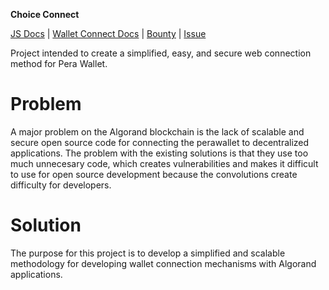 **Choice Connect**

[JS Docs](https://developer.algorand.org/docs/sdks/javascript/) | 
[Wallet Connect Docs](https://developer.algorand.org/docs/get-details/walletconnect/) |
[Bounty](https://github.com/algorandfoundation/grow-algorand/issues/150) | [Issue](https://github.com/perawallet/connect/issues/32)

Project intended to create a simplified, easy, and secure web connection method for Pera Wallet.

# Problem

A major problem on the Algorand blockchain is the lack of scalable and secure open source code for connecting the perawallet to decentralized applications.
The problem with the existing solutions is that they use too much unnecesary code, which creates vulnerabilities and makes it difficult to use for open source development because the convolutions create difficulty for developers.

# Solution

The purpose for this project is to develop a simplified and scalable methodology for developing wallet connection mechanisms with Algorand applications.
